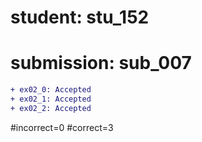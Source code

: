 # student: stu_152
# submission: sub_007

```diff
+ ex02_0: Accepted
+ ex02_1: Accepted
+ ex02_2: Accepted
```
#incorrect=0
#correct=3
